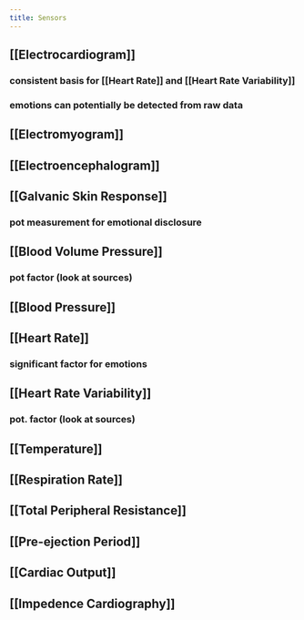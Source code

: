 ```yaml
---
title: Sensors
---
```


## [[Electrocardiogram]]
### consistent basis for [[Heart Rate]] and [[Heart Rate Variability]]
### emotions can potentially be detected from raw data
## [[Electromyogram]]
## [[Electroencephalogram]]
## [[Galvanic Skin Response]]
### pot measurement for emotional disclosure
## [[Blood Volume Pressure]]
### pot factor (look at sources)
## [[Blood Pressure]]
## [[Heart Rate]]
### significant factor for emotions
## [[Heart Rate Variability]]
### pot. factor (look at sources)
## [[Temperature]]
## [[Respiration Rate]]
## [[Total Peripheral Resistance]]
## [[Pre-ejection Period]]
## [[Cardiac Output]]
## [[Impedence Cardiography]]
